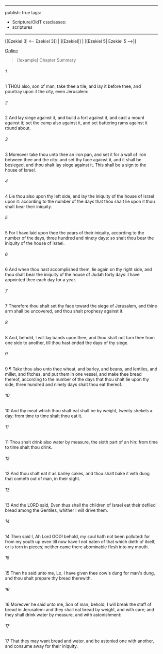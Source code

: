 

---
publish: true
tags:
  - Scripture/OldT
cssclasses:
  - scriptures
---
[[Ezekiel 3| <-- Ezekiel 3]] | [[Ezekiel]] | [[Ezekiel 5| Ezekiel 5 -->]]

[Online](https://churchofjesuschrist.org/study/scriptures/ot/ezek/4?lang=eng)

>[!example] Chapter Summary
>
###### 1
1 THOU also, son of man, take thee a tile, and lay it before thee, and pourtray upon it the city, even Jerusalem:
###### 2
2 And lay siege against it, and build a fort against it, and cast a mount against it; set the camp also against it, and set battering rams against it round about.
###### 3
3 Moreover take thou unto thee an iron pan, and set it for a wall of iron between thee and the city: and set thy face against it, and it shall be besieged, and thou shalt lay siege against it.  This shall be a sign to the house of Israel.
###### 4
4 Lie thou also upon thy left side, and lay the iniquity of the house of Israel upon it: according to the number of the days that thou shalt lie upon it thou shalt bear their iniquity.
###### 5
5 For I have laid upon thee the years of their iniquity, according to the number of the days, three hundred and ninety days: so shalt thou bear the iniquity of the house of Israel.
###### 6
6 And when thou hast accomplished them, lie again on thy right side, and thou shalt bear the iniquity of the house of Judah forty days: I have appointed thee each day for a year.
###### 7
7 Therefore thou shalt set thy face toward the siege of Jerusalem, and thine arm shall be uncovered, and thou shalt prophesy against it.
###### 8
8 And, behold, I will lay bands upon thee, and thou shalt not turn thee from one side to another, till thou hast ended the days of thy siege.
###### 9
9 ¶ Take thou also unto thee wheat, and barley, and beans, and lentiles, and millet, and fitches, and put them in one vessel, and make thee bread thereof, according to the number of the days that thou shalt lie upon thy side, three hundred and ninety days shalt thou eat thereof.
###### 10
10 And thy meat which thou shalt eat shall be by weight, twenty shekels a day: from time to time shalt thou eat it.
###### 11
11 Thou shalt drink also water by measure, the sixth part of an hin: from time to time shalt thou drink.
###### 12
12 And thou shalt eat it as barley cakes, and thou shalt bake it with dung that cometh out of man, in their sight.
###### 13
13 And the LORD said, Even thus shall the children of Israel eat their defiled bread among the Gentiles, whither I will drive them.
###### 14
14 Then said I, Ah Lord GOD!  behold, my soul hath not been polluted: for from my youth up even till now have I not eaten of that which dieth of itself, or is torn in pieces; neither came there abominable flesh into my mouth.
###### 15
15 Then he said unto me, Lo, I have given thee cow's dung for man's dung, and thou shalt prepare thy bread therewith.
###### 16
16 Moreover he said unto me, Son of man, behold, I will break the staff of bread in Jerusalem: and they shall eat bread by weight, and with care; and they shall drink water by measure, and with astonishment:
###### 17
17 That they may want bread and water, and be astonied one with another, and consume away for their iniquity.



